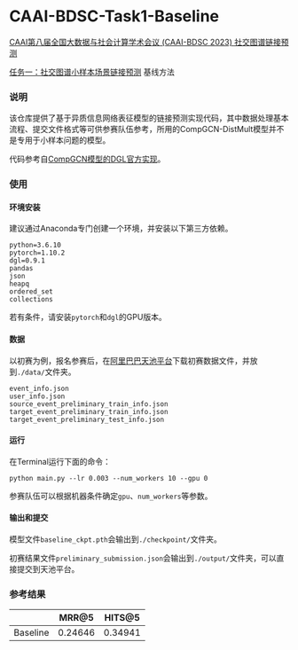 



# CAAI-BDSC-Task1-Baseline

[CAAI第八届全国大数据与社会计算学术会议 (CAAI-BDSC 2023) 社交图谱链接预测 ](https://tianchi.aliyun.com/competition/entrance/532073/introduction) 

[任务一：社交图谱小样本场景链接预测](https://tianchi.aliyun.com/competition/entrance/532073/information) 基线方法

### 说明

该仓库提供了基于异质信息网络表征模型的链接预测实现代码，其中数据处理基本流程、提交文件格式等可供参赛队伍参考，所用的CompGCN-DistMult模型并不是专用于小样本问题的模型。

代码参考自[CompGCN模型的DGL官方实现](https://github.com/dmlc/dgl/tree/master/examples/pytorch/compGCN)。

### 使用

#### 环境安装

建议通过Anaconda专门创建一个环境，并安装以下第三方依赖。

```
python=3.6.10
pytorch=1.10.2
dgl=0.9.1
pandas
json
heapq
ordered_set
collections
```

若有条件，请安装`pytorch`和`dgl`的GPU版本。

#### 数据

以初赛为例，报名参赛后，在[阿里巴巴天池平台](https://tianchi.aliyun.com/competition/entrance/532073/information)下载初赛数据文件，并放到`./data/`文件夹。

```
event_info.json
user_info.json
source_event_preliminary_train_info.json
target_event_preliminary_train_info.json
target_event_preliminary_test_info.json
```

#### 运行

在Terminal运行下面的命令：

```
python main.py --lr 0.003 --num_workers 10 --gpu 0
```

参赛队伍可以根据机器条件确定`gpu`、`num_workers`等参数。

#### 输出和提交

模型文件`baseline_ckpt.pth`会输出到`./checkpoint/`文件夹。

初赛结果文件`preliminary_submission.json`会输出到`./output/`文件夹，可以直接提交到天池平台。

### 参考结果

|          | MRR@5  | HITS@5 |
| -------- |--------|--------|
| Baseline | 0.24646 | 0.34941 |

